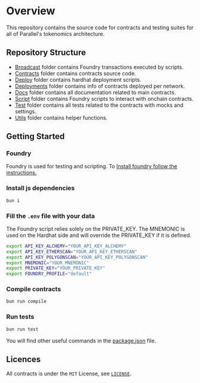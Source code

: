 # Overview

This repository contains the source code for contracts and testing suites for all of Parallel's tokenomics architecture.

## Repository Structure

- [Broadcast](./broadcast) folder contains Foundry transactions executed by scripts.
- [Contracts](./contracts) folder contains contracts source code.
- [Deploy](./deploy) folder contains hardhat deployment scripts.
- [Deployments](./deployments) folder contains info of contracts deployed per network.
- [Docs](./docs) folder contains all documentation related to main contracts.
- [Script](./scripts) folder contains Foundry scripts to interact with onchain contracts.
- [Test](./test) folder contains all tests related to the contracts with mocks and settings.
- [Utils](./utils) folder contains helper functions.

## Getting Started

### Foundry

Foundry is used for testing and scripting. To
[Install foundry follow the instructions.](https://book.getfoundry.sh/getting-started/installation)

### Install js dependencies

```bash
bun i
```

### Fill the `.env` file with your data

The Foundry script relies solely on the PRIVATE_KEY. The MNEMONIC is used on the Hardhat side and will override the
PRIVATE_KEY if it is defined.

```bash
export API_KEY_ALCHEMY="YOUR_API_KEY_ALCHEMY"
export API_KEY_ETHERSCAN="YOUR_API_KEY_ETHERSCAN"
export API_KEY_POLYGONSCAN="YOUR_API_KEY_POLYGONSCAN"
export MNEMONIC="YOUR_MNEMONIC"
export PRIVATE_KEY="YOUR_PRIVATE_KEY"
export FOUNDRY_PROFILE="default"
```

### Compile contracts

```bash
bun run compile
```

### Run tests

```bash
bun run test
```

You will find other useful commands in the [package.json](./package.json) file.

## Licences

All contracts is under the `MIT` License, see [`LICENSE`](./LICENSE).
